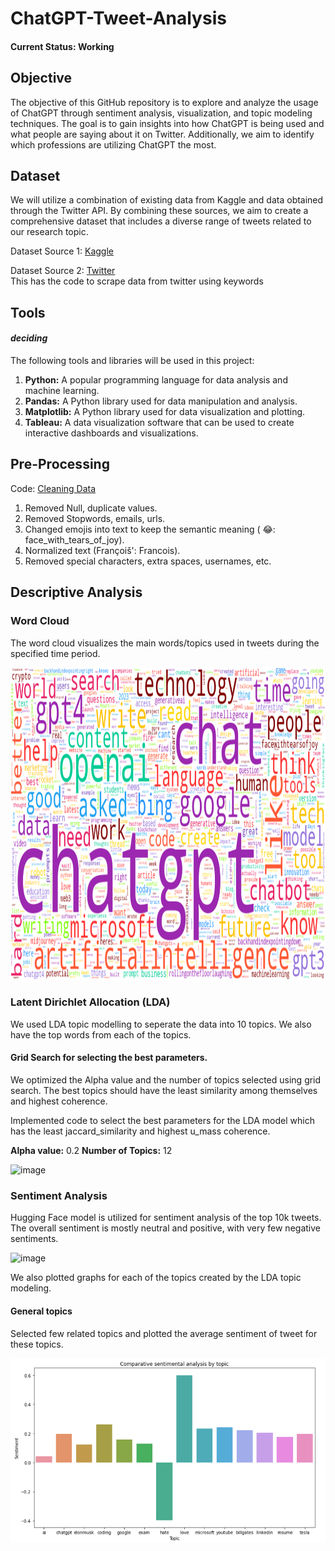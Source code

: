 # ChatGPT-Tweet-Analysis
#### **Current Status: Working**

## Objective
The objective of this GitHub repository is to explore and analyze the usage of ChatGPT through sentiment analysis, visualization, and topic modeling techniques. The goal is to gain insights into how ChatGPT is being used and what people are saying about it on Twitter. Additionally, we aim to identify which professions are utilizing ChatGPT the most.

## Dataset
We will utilize a combination of existing data from Kaggle and data obtained through the Twitter API. By combining these sources, we aim to create a comprehensive dataset that includes a diverse range of tweets related to our research topic. 

Dataset Source 1: [Kaggle](https://www.kaggle.com/datasets/khalidryder777/500k-chatgpt-tweets-jan-mar-2023)
<!-- [comment]: #  The dataset used in this project will be made publicly available in the data directory of this GitHub repository. -->

Dataset Source 2: [Twitter](https://github.com/Prathyush-k/ChatGPT-Tweet-Analysis/blob/main/Scrape_Twitter.py)<br />
This has the code to scrape data from twitter using keywords

## Tools
#### *deciding*

The following tools and libraries will be used in this project:

1) **Python:** A popular programming language for data analysis and machine learning.
2) **Pandas:** A Python library used for data manipulation and analysis.
3) **Matplotlib:** A Python library used for data visualization and plotting.
4) **Tableau:** A data visualization software that can be used to create interactive dashboards and visualizations.

## Pre-Processing
Code: [Cleaning Data](https://github.com/Prathyush-k/ChatGPT-Tweet-Analysis/blob/main/Clean%20Data.ipynb)
1) Removed Null, duplicate values.
2) Removed Stopwords, emails, urls.
3) Changed emojis into text to keep the semantic meaning ( 😂: face_with_tears_of_joy).
4) Normalized text (Françoiš': Francois).
5) Removed special characters, extra spaces, usernames, etc.


## Descriptive Analysis
### Word Cloud
The word cloud visualizes the main words/topics used in tweets during the specified time period.

<img src="https://github.com/Prathyush-k/ChatGPT-Tweet-Analysis/blob/main/twitter_unigram.png" height="500" /> 

### Latent Dirichlet Allocation (LDA)
We used LDA topic modelling to seperate the data into 10 topics. We also have the top words from each of the topics.

#### Grid Search for selecting the best parameters.<br />
We optimized the Alpha value and the number of topics selected using grid search.
The best topics should have the least similarity among themselves and highest coherence.

Implemented code to select the best parameters for the LDA model which has the least jaccard_similarity and highest u_mass coherence.

**Alpha value:**  0.2 **Number of Topics:**  12

![image](https://github.com/Prathyush-k/ChatGPT-Tweet-Analysis/assets/40651916/d83beafc-c6b0-4830-bb72-9370c043cf5b)

### Sentiment Analysis
Hugging Face model is utilized for sentiment analysis of the top 10k tweets. The overall sentiment is mostly neutral and positive, with very few negative sentiments. 

![image](https://github.com/Prathyush-k/ChatGPT-Tweet-Analysis/assets/40651916/7421c3ad-fc98-4c79-8c2f-380f6d3e8374)

We also plotted graphs for each of the topics created by the LDA topic modeling.

#### General topics
Selected few related topics and plotted the average sentiment of tweet for these topics.

![image](https://github.com/Prathyush-k/ChatGPT-Tweet-Analysis/blob/main/sentiment_analysis.png)

